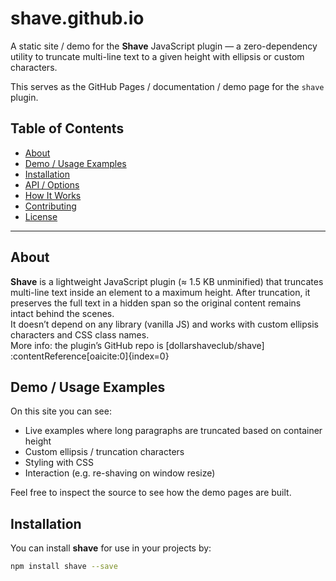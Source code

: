 # shave.github.io

A static site / demo for the **Shave** JavaScript plugin — a zero-dependency utility to truncate multi-line text to a given height with ellipsis or custom characters.

This serves as the GitHub Pages / documentation / demo page for the `shave` plugin.

## Table of Contents

- [About](#about)  
- [Demo / Usage Examples](#demo--usage-examples)  
- [Installation](#installation)  
- [API / Options](#api--options)  
- [How It Works](#how-it-works)  
- [Contributing](#contributing)  
- [License](#license)  

---

## About

**Shave** is a lightweight JavaScript plugin (≈ 1.5 KB unminified) that truncates multi-line text inside an element to a maximum height. After truncation, it preserves the full text in a hidden span so the original content remains intact behind the scenes.  
It doesn’t depend on any library (vanilla JS) and works with custom ellipsis characters and CSS class names.  
More info: the plugin’s GitHub repo is [dollarshaveclub/shave] :contentReference[oaicite:0]{index=0}

## Demo / Usage Examples

On this site you can see:

- Live examples where long paragraphs are truncated based on container height  
- Custom ellipsis / truncation characters  
- Styling with CSS  
- Interaction (e.g. re-shaving on window resize)  

Feel free to inspect the source to see how the demo pages are built.

## Installation

You can install **shave** for use in your projects by:

```bash
npm install shave --save

